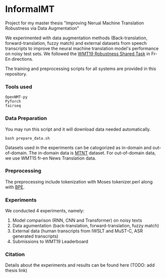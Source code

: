 # InformalMT
Project for my master thesis "Improving Nerual Machine Translation Robustness via Data Augmentation"

We experimented with data augmentation methods (Back-translation, forward-translation, fuzzy match) and external datasets from speech transcripts to improve the neural machine translation model's performance on noisy test sets. We followed the [WMT19 Robustness Shared Task](http://www.statmt.org/wmt19/robustness.html) in Fr-En directions.

The training and preprocessing scripts for all systems are provided in this repository.

### Tools used
```
OpenNMT-py
PyTorch
fairseq
```

### Data Preparation
You may run this script and it will download data needed automatically.

```bash prepare_data.sh```

Datasets used in the experiments can be catogorized as in-domain and out-of-domain. The in-domain data is [MTNT](https://github.com/pmichel31415/mtnt) dataset. For out-of-domain data, we use WMT15 fr-en News Translation data.

### Preprocessing
The preprocessing include tokenization with Moses tokenizer.perl along with [BPE](https://github.com/rsennrich/subword-nmt).

### Experiments
We conducted 4 experiments, namely:
1. Model comparison (RNN, CNN and Transformer) on noisy texts
2. Data agumentation (back-translation, forward-translation, fuzzy match)
3. External data (human transcripts from IWSLT and MuST-C, ASR generated transcripts)
4. Submissions to WMT19 Leaderboard

### Citation
Details about the experiments and results can be found here (TODO: add thesis link)

